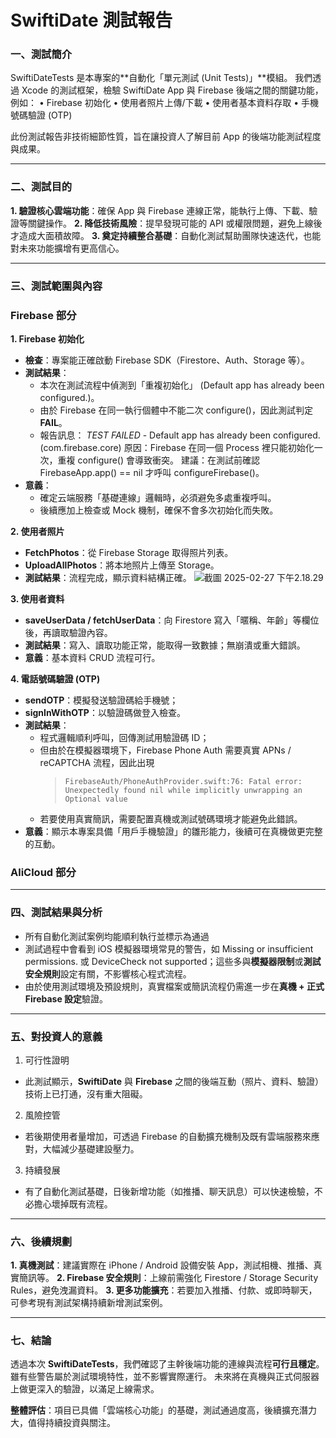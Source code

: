 # SwiftiDate 測試報告

### 一、測試簡介

SwiftiDateTests 是本專案的**自動化「單元測試 (Unit Tests)」**模組。
我們透過 Xcode 的測試框架，檢驗 SwiftiDate App 與 Firebase 後端之間的關鍵功能，例如：
	•	Firebase 初始化
	•	使用者照片上傳/下載
	•	使用者基本資料存取
	•	手機號碼驗證 (OTP)

此份測試報告非技術細節性質，旨在讓投資人了解目前 App 的後端功能測試程度與成果。

---

### 二、測試目的

**1.	驗證核心雲端功能**：確保 App 與 Firebase 連線正常，能執行上傳、下載、驗證等關鍵操作。
**2.	降低技術風險**：提早發現可能的 API 或權限問題，避免上線後才造成大面積故障。
**3.	奠定持續整合基礎**：自動化測試幫助團隊快速迭代，也能對未來功能擴增有更高信心。
    
---

### 三、測試範圍與內容

### Firebase 部分

**1.	Firebase 初始化**
- **檢查**：專案能正確啟動 Firebase SDK（Firestore、Auth、Storage 等）。
- **測試結果**：
    - 本次在測試流程中偵測到「重複初始化」 (Default app has already been configured.)。
	- 由於 Firebase 在同一執行個體中不能二次 configure()，因此測試判定 **FAIL**。
	- 報告訊息：
	*TEST FAILED* - Default app has already been configured. (com.firebase.core)
原因：Firebase 在同一個 Process 裡只能初始化一次，重複 configure() 會導致衝突。
建議：在測試前確認 FirebaseApp.app() == nil 才呼叫 configureFirebase()。
- **意義**：
	- 確定云端服務「基礎連線」邏輯時，必須避免多處重複呼叫。
	- 後續應加上檢查或 Mock 機制，確保不會多次初始化而失敗。

**2.	使用者照片**
- **FetchPhotos**：從 Firebase Storage 取得照片列表。
- **UploadAllPhotos**：將本地照片上傳至 Storage。
- **測試結果**：流程完成，顯示資料結構正確。
![截圖 2025-02-27 下午2.18.29](https://hackmd.io/_uploads/HJrTXtTcJl.png)

**3.	使用者資料**
- **saveUserData / fetchUserData**：向 Firestore 寫入「暱稱、年齡」等欄位後，再讀取驗證內容。
- **測試結果**：寫入、讀取功能正常，能取得一致數據；無崩潰或重大錯誤。
- **意義**：基本資料 CRUD 流程可行。

**4.	電話號碼驗證 (OTP)**
- **sendOTP**：模擬發送驗證碼給手機號；
- **signInWithOTP**：以驗證碼做登入檢查。
- **測試結果**：  
  - 程式邏輯順利呼叫，回傳測試用驗證碼 ID；  
  - 但由於在模擬器環境下，Firebase Phone Auth 需要真實 APNs / reCAPTCHA 流程，因此出現  
    > `FirebaseAuth/PhoneAuthProvider.swift:76: Fatal error: Unexpectedly found nil while implicitly unwrapping an Optional value`  
  - 若要使用真實簡訊，需要配置真機或測試號碼環境才能避免此錯誤。
- **意義**：顯示本專案具備「用戶手機驗證」的雛形能力，後續可在真機做更完整的互動。

### AliCloud 部分


    
---

### 四、測試結果與分析
- 所有自動化測試案例均能順利執行並標示為通過
- 測試過程中會看到 iOS 模擬器環境常見的警告，如 Missing or insufficient permissions. 或 DeviceCheck not supported；這些多與**模擬器限制**或**測試安全規則**設定有關，不影響核心程式流程。
- 由於使用測試環境及預設規則，真實檔案或簡訊流程仍需進一步在**真機 + 正式 Firebase 設定**驗證。

---

### 五、對投資人的意義
1.	可行性證明
- 此測試顯示，**SwiftiDate** 與 **Firebase** 之間的後端互動（照片、資料、驗證）技術上已打通，沒有重大阻礙。
2.	風險控管
- 若後期使用者量增加，可透過 Firebase 的自動擴充機制及既有雲端服務來應對，大幅減少基礎建設壓力。
3.	持續發展
- 有了自動化測試基礎，日後新增功能（如推播、聊天訊息）可以快速檢驗，不必擔心壞掉既有流程。
    
---

### 六、後續規劃
**1.	真機測試**：建議實際在 iPhone / Android 設備安裝 App，測試相機、推播、真實簡訊等。
**2.	Firebase 安全規則**：上線前需強化 Firestore / Storage Security Rules，避免洩漏資料。
**3.	更多功能擴充**：若要加入推播、付款、或即時聊天，可參考現有測試架構持續新增測試案例。

---

### 七、結論

透過本次 **SwiftiDateTests**，我們確認了主幹後端功能的連線與流程**可行且穩定**。
雖有些警告屬於測試環境特性，並不影響實際運行。
未來將在真機與正式伺服器上做更深入的驗證，以滿足上線需求。

**整體評估**：項目已具備「雲端核心功能」的基礎，測試通過度高，後續擴充潛力大，值得持續投資與關注。
